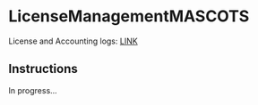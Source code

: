 # LicenseManagementMASCOTS

License and Accounting logs: [LINK](https://pennstateoffice365-my.sharepoint.com/:u:/g/personal/abg6029_psu_edu/EQ76ALmR44xCobVQHybB5GcBlx4N9qYBxmooLIX8s4ZeLg?e=rYLC4i)



## Instructions

In progress...
